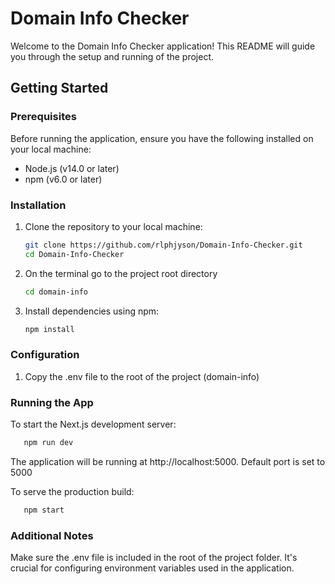 # Domain Info Checker

Welcome to the Domain Info Checker application! This README will guide you through the setup and running of the project.

## Getting Started

### Prerequisites

Before running the application, ensure you have the following installed on your local machine:

- Node.js (v14.0 or later)
- npm (v6.0 or later)

### Installation

1. Clone the repository to your local machine:

   ```bash
   git clone https://github.com/rlphjyson/Domain-Info-Checker.git
   cd Domain-Info-Checker

2. On the terminal go to the project root directory
   ```bash
   cd domain-info

3. Install dependencies using npm:
   ```bash
   npm install

### Configuration 

1. Copy the .env file to the root of the project (domain-info)


### Running the App
To start the Next.js development server:
```bash
   npm run dev   
```
The application will be running at http://localhost:5000. Default port is set to 5000

To serve the production build:
```bash
   npm start
``` 


### Additional Notes
  Make sure the .env file is included in the root of the project folder. It's crucial for configuring environment variables used in the application.

